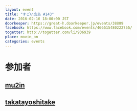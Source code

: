 ```yaml
---
layout: event
title: "すごい広島 #143"
date: 2016-02-10 18:00:00 JST
doorkeeper: https://great-h.doorkeeper.jp/events/38809
facebook: https://www.facebook.com/events/466515480222755/
togetter: http://togetter.com/li/936939
place: movin_on
categories: events
---
```


# 参加者


## [mu2in](http://twitter.com/mu2in)


## [takatayoshitake](http://twitter.com/takatayoshitake)
